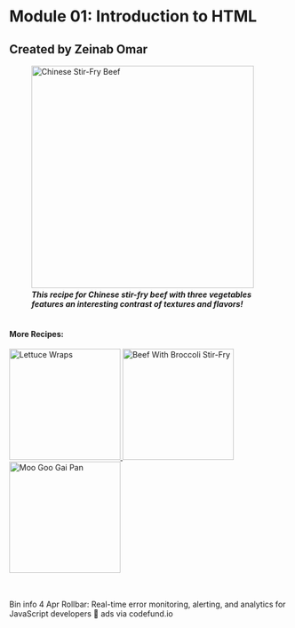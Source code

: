 <!DOCTYPE html>
<html lang="en">
  <head>
    <meta charset="utf-8">
    <meta name="viewport" content="width=device-width">
    <title>Module 01</title>
  </head>
  <body>
    <h1>Module 01: Introduction to HTML</h1>
    <h2>Created by Zeinab Omar</h2>
    <figure>
      <a href="https://www.thespruce.com/stir-fry-beef-with-three-vegetables-4119013" target="_blank"><img src="https://fthmb.tqn.com/h5640eOdlK-rhPQpHnGYT6zHsY4=/960x0/filters:no_upscale():max_bytes(150000):strip_icc():format(webp)/beef-and-vegetable-stir-fry-165955462-5834b0523df78c6f6a6af185.jpg" alt="Chinese Stir-Fry Beef " title="Stir-Fry Beef" width= "400"/></a>
​
​
      <figcaption>
        <b><i>This recipe for Chinese stir-fry beef with three vegetables features an interesting contrast of textures and flavors!</i></b>
      </figcaption>
​
    </figure>
    <h4>More Recipes:</h4>
    <p>
      <a href="https://www.thespruce.com/lettuce-wrap-recipe-694662" target="_blank"><img src="https://fthmb.tqn.com/WEyGR5Qi7G7SOyPwkJEHyHwnnx4=/960x0/filters:no_upscale():max_bytes(150000):strip_icc():format(webp)/chinese-lettuce-chicken-wraps-131167560-57d70ef53df78c583372b844.jpg" alt="Lettuce Wraps" title="Lettuce Wraps" width= "200" /></a>
​
      <a href="https://www.thespruce.com/beef-with-broccoli-stir-fry-recipe-4081780" target="_blank"> <img src="https://fthmb.tqn.com/fPOdzWWl8vXqGxrI2O3rKmQ49HY=/960x0/filters:no_upscale():max_bytes(150000):strip_icc():format(webp)/stir-fried-beef-and-brocolli-185214067-57d70e623df78c58337289c5.jpg" alt="Beef With Broccoli Stir-Fry" title="Beef With Broccoli Stir-Fry" width= "200" /></a>
​
      <a href="https://www.thespruce.com/moo-goo-gai-pan-mushrooms-and-chicken-694913" target="_blank"> <img src="https://fthmb.tqn.com/tl75ZIxJhKz_UTh-grmwjQ1OWxM=/960x0/filters:no_upscale():max_bytes(150000):strip_icc():format(webp)/chicken-and-vegetables-cooked-in-a-wok-642116759-57d70fc53df78c583372f6fe.jpg" alt="Moo Goo Gai Pan" title="Moo Goo Gai Pan" width= "200" /></a>
​
    </p>
​
  </body>
</html>

Bin info
4 Apr
 Rollbar: Real-time error monitoring, alerting, and analytics for JavaScript developers 🚀 ads via codefund.io  
